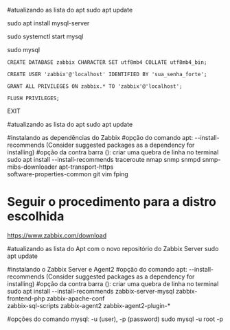 #atualizando as lista do apt
sudo apt update

sudo apt install mysql-server

sudo systemctl start mysql

sudo mysql

```
CREATE DATABASE zabbix CHARACTER SET utf8mb4 COLLATE utf8mb4_bin;

CREATE USER 'zabbix'@'localhost' IDENTIFIED BY 'sua_senha_forte';

GRANT ALL PRIVILEGES ON zabbix.* TO 'zabbix'@'localhost';

FLUSH PRIVILEGES;
```
EXIT

#atualizando as lista do apt
sudo apt update

#instalando as dependências do Zabbix
#opção do comando apt: --install-recommends (Consider suggested packages as a dependency for installing)
#opção da contra barra (\): criar uma quebra de linha no terminal
sudo apt install --install-recommends traceroute nmap snmp snmpd snmp-mibs-downloader apt-transport-https \
software-properties-common git vim fping

# Seguir o procedimento para a distro escolhida 
https://www.zabbix.com/download

#atualizando as lista do Apt com o novo repositório do Zabbix Server
sudo apt update

#instalando o Zabbix Server e Agent2
#opção do comando apt: --install-recommends (Consider suggested packages as a dependency for installing)
#opção da contra barra (\): criar uma quebra de linha no terminal
sudo apt install --install-recommends zabbix-server-mysql zabbix-frontend-php zabbix-apache-conf \
zabbix-sql-scripts zabbix-agent2 zabbix-agent2-plugin-*

#opções do comando mysql: -u (user), -p (password)
sudo mysql -u root -p
